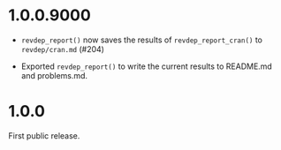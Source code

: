 # 1.0.0.9000

* `revdep_report()` now saves the results of `revdep_report_cran()` to
  `revdep/cran.md` (#204)

* Exported `revdep_report()` to write the current results to README.md
  and problems.md.


# 1.0.0

First public release.

